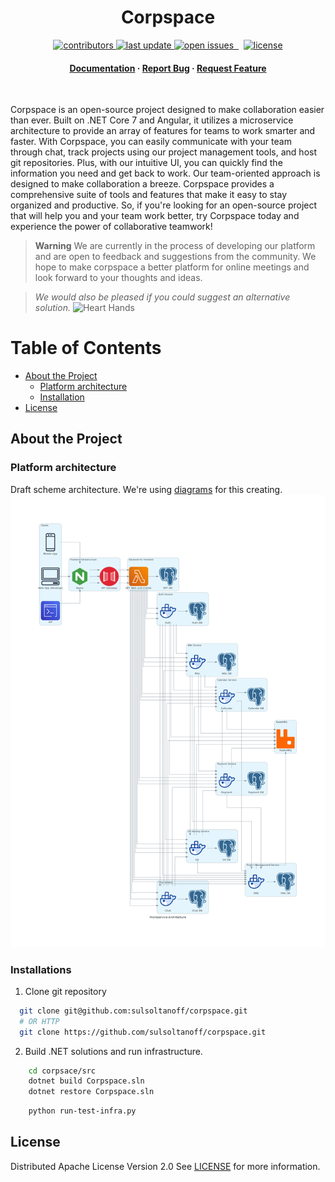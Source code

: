 <div align="center">

  <h1>Corpspace</h1>

<!-- Badges -->
<p>
    <a href="https://github.com/sulsoltanoff/corpspace/graphs/contributors">
        <img src="https://img.shields.io/github/contributors/sulsoltanoff/corpspace" alt="contributors" />
    </a>
    <a href="">
        <img src="https://img.shields.io/github/last-commit/sulsoltanoff/corpspace" alt="last update" />
    </a>
    <a href="https://github.com/sulsoltanoff/corpspace/issues/">
        <img src="https://img.shields.io/github/issues/sulsoltanoff/corpspace" alt="open issues" />
    </a>
    <a href="https://github.com/sulsoltanoff/corpspace/actions/workflows/codeql.yml">
        <img src="https://img.shields.io/github/actions/workflow/status/sulsoltanoff/corpspace/codeql.yml"  alt=""/>
    </a>
    <a>
        <img src="https://img.shields.io/github/v/tag/sulsoltanoff/corpspace?include_prereleases&sort=semver"  alt=""/>
    </a>
    <a>
        <img src="https://img.shields.io/github/languages/code-size/sulsoltanoff/corpspace"  alt=""/>
    </a>
    <a href="https://github.com/sulsoltanoff/corpspace/blob/main/LICENSE">
        <img src="https://img.shields.io/github/license/sulsoltanoff/corpspace.svg" alt="license" />
    </a>
</p>

<h4>
    <a href="https://github.com/sulsoltanoff/corpspace">Documentation</a>
  <span> · </span>
    <a href="https://github.com/sulsoltanoff/corpspace/issues/new?assignees=&labels=Type%3A+Bug+%3Acry%3A&template=bug-report.md&title=">Report Bug</a>
  <span> · </span>
    <a href="https://github.com/sulsoltanoff/corpspace/issues/new?assignees=&labels=Type%3A+Enhancement+%3Arocket%3A&template=feature-request.md&title=">Request Feature</a>
  </h4>
</div>

<br />

Corpspace is an open-source project designed to make collaboration easier than ever. 
Built on .NET Core 7 and Angular, it utilizes a microservice architecture to provide an array of features for teams to work smarter and faster. 
With Corpspace, you can easily communicate with your team through chat, track projects using our project management tools, and host git repositories. 
Plus, with our intuitive UI, you can quickly find the information you need and get back to work.
Our team-oriented approach is designed to make collaboration a breeze. 
Corpspace provides a comprehensive suite of tools and features that make it easy to stay organized and productive. 
So, if you're looking for an open-source project that will help you and your team work better, try Corpspace today and experience the power of collaborative teamwork!

> **Warning**
> We are currently in the process of developing our platform and are open to feedback and suggestions from the community. We hope to make corpspace a better platform for online meetings and look forward to your thoughts and ideas.

> _We would also be pleased if you could suggest an alternative solution._ <img src="https://raw.githubusercontent.com/Tarikul-Islam-Anik/Animated-Fluent-Emojis/master/Emojis/Hand%20gestures/Heart%20Hands.png" alt="Heart Hands" width="25" height="25" />

<!-- Table of Contents -->

# Table of Contents

- [About the Project](#about-the-project)
  - [Platform architecture](#platform-architecture) 
  - [Installation](#installations)
- [License](#license)

## About the Project

### Platform architecture
Draft scheme architecture. We're using [diagrams](https://github.com/mingrammer/diagrams) for this creating.
![](./docs/platform-architecture/microservice_architecture.png)

### Installations
1. Clone git repository
```bash
  git clone git@github.com:sulsoltanoff/corpspace.git
  # OR HTTP
  git clone https://github.com/sulsoltanoff/corpspace.git
```

2. Build .NET solutions and run infrastructure.
```bash
    cd corpsace/src
    dotnet build Corpspace.sln
    dotnet restore Corpspace.sln
```
```bash
    python run-test-infra.py
```

## License

Distributed Apache License Version 2.0
See [LICENSE](./LICENSE) for more information.